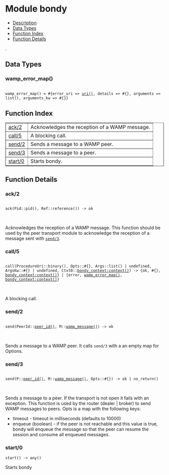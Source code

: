 

# Module bondy #
* [Description](#description)
* [Data Types](#types)
* [Function Index](#index)
* [Function Details](#functions)

.

<a name="types"></a>

## Data Types ##




### <a name="type-wamp_error_map">wamp_error_map()</a> ###


<pre><code>
wamp_error_map() = #{error_uri =&gt; <a href="#type-uri">uri()</a>, details =&gt; #{}, arguments =&gt; list(), arguments_kw =&gt; #{}}
</code></pre>

<a name="index"></a>

## Function Index ##


<table width="100%" border="1" cellspacing="0" cellpadding="2" summary="function index"><tr><td valign="top"><a href="#ack-2">ack/2</a></td><td>
Acknowledges the reception of a WAMP message.</td></tr><tr><td valign="top"><a href="#call-5">call/5</a></td><td>
A blocking call.</td></tr><tr><td valign="top"><a href="#send-2">send/2</a></td><td>
Sends a message to a WAMP peer.</td></tr><tr><td valign="top"><a href="#send-3">send/3</a></td><td>
Sends a message to a peer.</td></tr><tr><td valign="top"><a href="#start-0">start/0</a></td><td>
Starts bondy.</td></tr></table>


<a name="functions"></a>

## Function Details ##

<a name="ack-2"></a>

### ack/2 ###

<pre><code>
ack(Pid::pid(), Ref::reference()) -&gt; ok
</code></pre>
<br />

Acknowledges the reception of a WAMP message. This function should be used by
the peer transport module to acknowledge the reception of a message sent with
[`send/3`](#send-3).

<a name="call-5"></a>

### call/5 ###

<pre><code>
call(ProcedureUri::binary(), Opts::#{}, Args::list() | undefined, ArgsKw::#{} | undefined, Ctxt0::<a href="bondy_context.md#type-context">bondy_context:context()</a>) -&gt; {ok, #{}, <a href="bondy_context.md#type-context">bondy_context:context()</a>} | {error, <a href="#type-wamp_error_map">wamp_error_map()</a>, <a href="bondy_context.md#type-context">bondy_context:context()</a>}
</code></pre>
<br />

A blocking call.

<a name="send-2"></a>

### send/2 ###

<pre><code>
send(PeerId::<a href="#type-peer_id">peer_id()</a>, M::<a href="#type-wamp_message">wamp_message()</a>) -&gt; ok
</code></pre>
<br />

Sends a message to a WAMP peer.
It calls `send/3` with a an empty map for Options.

<a name="send-3"></a>

### send/3 ###

<pre><code>
send(P::<a href="#type-peer_id">peer_id()</a>, M::<a href="#type-wamp_message">wamp_message()</a>, Opts::#{}) -&gt; ok | no_return()
</code></pre>
<br />

Sends a message to a peer.
If the transport is not open it fails with an exception.
This function is used by the router (dealer | broker) to send WAMP messages
to peers.
Opts is a map with the following keys:

* timeout - timeout in milliseconds (defaults to 10000)
* enqueue (boolean) - if the peer is not reachable and this value is true,
bondy will enqueue the message so that the peer can resume the session and
consume all enqueued messages.

<a name="start-0"></a>

### start/0 ###

`start() -> any()`

Starts bondy

